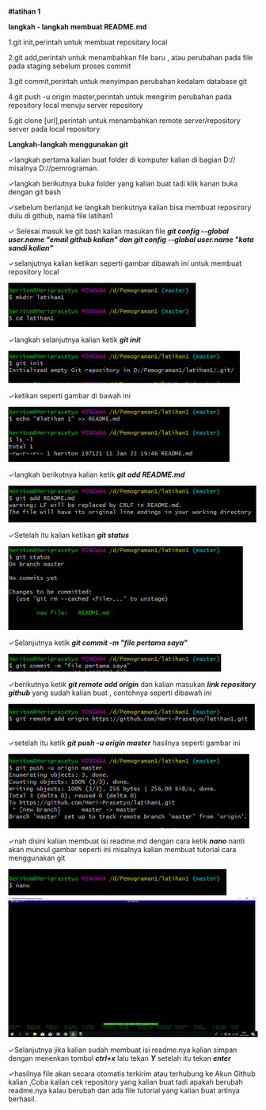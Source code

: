 **#latihan 1**

**langkah - langkah membuat README.md**

1.git init,perintah untuk membuat repositary local

2.git add,perintah untuk menambahkan file baru , atau perubahan pada file pada staging sebelum proses commit

3.git commit,perintah untuk menyimpan perubahan kedalam database git 

4.git push -u origin master,perintah untuk mengirim perubahan pada repository local menuju server repository

5.git clone [url],perintah untuk menambahkan remote server/repository server pada local repository

**Langkah-langkah menggunakan git**

✓langkah pertama kalian buat folder di komputer kalian di bagian D://
misalnya D://pemrograman.

✓langkah berikutnya buka folder yang kalian buat tadi klik kanan buka dengan git bash

✓sebelum berlanjut ke langkah berikutnya kalian bisa membuat reposirory dulu di github, nama file latihan1

✓ Selesai masuk ke git bash kalian masukan file  ***git config --global user.name "email github kalian"
dan git config --global user.name "kata sandi kalian"***

✓selanjutnya kalian ketikan seperti gambar dibawah ini untuk membuat repository local

<img src="latihan1 langkah pertama.png" alt="latihan1 langkah pertama.png"/>

✓langkah selanjutnya kalian ketik  ***git init***

<img src="latihan1 langkah kedua.png" alt="latihan1 langkah kedua.png"/>

✓ketikan seperti gambar di bawah ini

<img src="latihan1 langkah ketiga dan keempat.png" alt="latihan1 langkah ketiga dan keempat.png"/>

✓langkah berikutnya kalian ketik  ***git add README.md***

<img src="latihan1 langkah kelima.png" alt="latihan1 langkah kelima.png"/>

✓Setelah itu kalian ketikan ***git status***

<img src="latihan1 langkah keenam.png" alt="latihan1 langkah keenam.png"/>

✓Selanjutnya ketik ***git commit -m "file pertama saya"***

<img src="latihan1 langkah ketujuh.png" alt="latihan1 langkah ketujuh"/>

✓berikutnya ketik ***git remote add origin*** dan kalian masukan ***link repository github*** yang sudah kalian buat , contohnya seperti dibawah ini

<img src="latihan1 langkah kedelapan.png" alt="latihan1 langkah kedelapan.png"/>

✓setelah itu ketik ***git push -u origin master*** hasilnya seperti gambar ini

<img src="latihan1 langkah kesembilan.png" alt="latihan1 langkah kesembilan.png"/>

✓nah disini kalian membuat isi readme.md dengan cara ketik
***nano*** nanti akan muncul gambar seperti ini misalnya kalian membuat tutorial cara menggunakan git

<img src="latihan1 langkah ke10.png" alt="latihan1 langkah ke10.png"/>

<img src="latihan1 langkah ke13.png" alt="latihan1 langkah ke13.png"/>

✓Selanjutnya jika kalian sudah membuat isi readme.nya kalian simpan dengan menenkan tombol ***ctrl+x*** lalu tekan ***Y*** setelah itu tekan ***enter***

✓hasilnya file akan secara otomatis terkirim atau terhubung ke Akun Github kalian ,Coba kalian cek repository yang kalian buat tadi apakah berubah readme.nya kalau berubah dan ada file tutorial yang kalian buat artinya berhasil.
